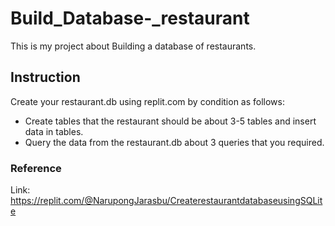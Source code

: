 # Build_Database-_restaurant
This is my project about Building a database of restaurants.

## Instruction
Create your restaurant.db using replit.com by condition as follows:
- Create tables that the restaurant should be about 3-5 tables and insert data in tables.
- Query the data from the restaurant.db about 3 queries that you required.

### Reference
Link: https://replit.com/@NarupongJarasbu/CreaterestaurantdatabaseusingSQLite
